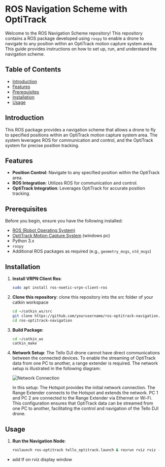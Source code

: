 # ROS Navigation Scheme with OptiTrack

Welcome to the ROS Navigation Scheme repository! This repository contains a ROS package developed using `rospy` to enable a drone to navigate to any position within an OptiTrack motion capture system area. This guide provides instructions on how to set up, run, and understand the navigation scheme.

## Table of Contents

- [Introduction](#introduction)
- [Features](#features)
- [Prerequisites](#prerequisites)
- [Installation](#installation)
- [Usage](#usage)


## Introduction

This ROS package provides a navigation scheme that allows a drone to fly to specified positions within an OptiTrack motion capture system area. The system leverages ROS for communication and control, and the OptiTrack system for precise position tracking.

## Features

- **Position Control**: Navigate to any specified position within the OptiTrack area.
- **ROS Integration**: Utilizes ROS for communication and control.
- **OptiTrack Integration**: Leverages OptiTrack for accurate position tracking.

## Prerequisites

Before you begin, ensure you have the following installed:

- [ROS (Robot Operating System)](http://www.ros.org/)
- [OptiTrack Motion Capture System](https://optitrack.com/) (windows pc)
- Python 3.x
- `rospy`
- Additional ROS packages as required (e.g., `geometry_msgs`, `std_msgs`)

## Installation

1. **Install VRPN Client Ros**:
    ```bash
    sudo apt install ros-noetic-vrpn-client-ros

2. **Clone this repository**:
    clone this repository into the src folder of your catkin workspace
   ```bash
   cd ~/catkin_ws/src
   git clone https://github.com/yourusername/ros-optitrack-navigation.git
   cd ros-optitrack-navigation

3. **Build Package**:
    ```bash
    cd ~/catkin_ws
    catkin_make

4. **Network Setup**:
    The Tello DJI drone cannot have direct communications between the connected devices. To enable the streaming of OptiTrack data from one PC to another, a range extender is required. The network setup is illustrated in the following diagram:

    ![Network Connection](network_diagram.png)

    In this setup:
    The Hotspot provides the initial network connection.
    The Range Extender connects to the Hotspot and extends the network.
    PC 1 and PC 2 are connected to the Range Extender via Ethernet or Wi-Fi.
    This configuration ensures that OptiTrack data can be streamed from one PC to another, facilitating the control and navigation of the Tello DJI drone.

## Usage

1. **Run the Navigation Node**:
    ```bash
    roslaunch ros-optitrack tello_optitrack.launch & rosrun rviz rviz -f world

- add tf on rviz display window